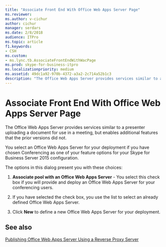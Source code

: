 ```yaml
---
title: "Associate Front End With Office Web Apps Server Page"
ms.reviewer: 
ms.author: v-cichur
author: cichur
manager: serdars
ms.date: 2/8/2018
audience: ITPro
ms.topic: article
f1.keywords:
- CSH
ms.custom:
- ms.lync.tb.AssociateFrontEndWithWacPage
ms.prod: skype-for-business-itpro
ms.localizationpriority: medium
ms.assetid: 49dc1a92-970b-4372-a3a2-2c714a52b1c3
description: "The Office Web Apps Server provides services similar to a presenter uploading a document for use in a meeting, but enables additional features that the prior versions did not."
---
```


# Associate Front End With Office Web Apps Server Page

The Office Web Apps Server provides services similar to a presenter uploading a document for use in a meeting, but enables additional features that the prior versions did not.

You select an Office Web Apps Server for your deployment if you have chosen Conferencing as one of your feature options for your Skype for Business Server 2015 configuration.

The options in this dialog present you with these choices:

1. **Associate pool with an Office Web Apps Server** - You select this check box if you will provide and deploy an Office Web Apps Server for your conferencing users.

2. If you have selected the check box, you use the list to select an already defined Office Web Apps Server.

3. Click **New** to define a new Office Web Apps Server for your deployment.

## See also

[Publishing Office Web Apps Server Using a Reverse Proxy Server](/previous-versions/office/lync-server-2013/lync-server-2013-publishing-office-web-apps-server-using-a-reverse-proxy-server)
